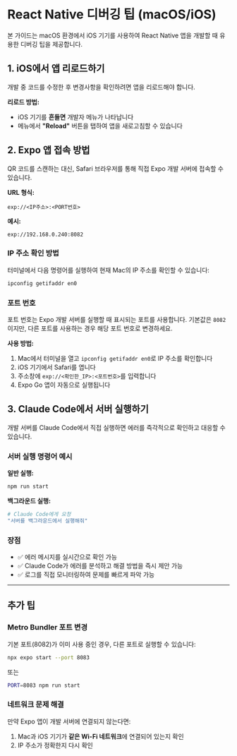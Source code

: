 # React Native 디버깅 팁 (macOS/iOS)

본 가이드는 macOS 환경에서 iOS 기기를 사용하여 React Native 앱을 개발할 때 유용한 디버깅 팁을 제공합니다.

## 1. iOS에서 앱 리로드하기

개발 중 코드를 수정한 후 변경사항을 확인하려면 앱을 리로드해야 합니다.

**리로드 방법:**
- iOS 기기를 **흔들면** 개발자 메뉴가 나타납니다
- 메뉴에서 **"Reload"** 버튼을 탭하여 앱을 새로고침할 수 있습니다

## 2. Expo 앱 접속 방법

QR 코드를 스캔하는 대신, Safari 브라우저를 통해 직접 Expo 개발 서버에 접속할 수 있습니다.

**URL 형식:**
```
exp://<IP주소>:<PORT번호>
```

**예시:**
```
exp://192.168.0.240:8082
```

### IP 주소 확인 방법

터미널에서 다음 명령어를 실행하여 현재 Mac의 IP 주소를 확인할 수 있습니다:

```bash
ipconfig getifaddr en0
```

### 포트 번호

포트 번호는 Expo 개발 서버를 실행할 때 표시되는 포트를 사용합니다. 기본값은 `8082`이지만, 다른 포트를 사용하는 경우 해당 포트 번호로 변경하세요.

**사용 방법:**
1. Mac에서 터미널을 열고 `ipconfig getifaddr en0`로 IP 주소를 확인합니다
2. iOS 기기에서 Safari를 엽니다
3. 주소창에 `exp://<확인한_IP>:<포트번호>`를 입력합니다
4. Expo Go 앱이 자동으로 실행됩니다

## 3. Claude Code에서 서버 실행하기

개발 서버를 Claude Code에서 직접 실행하면 에러를 즉각적으로 확인하고 대응할 수 있습니다.

### 서버 실행 명령어 예시

**일반 실행:**
```bash
npm run start
```

**백그라운드 실행:**
```bash
# Claude Code에게 요청
"서버를 백그라운드에서 실행해줘"
```

### 장점

- ✅ 에러 메시지를 실시간으로 확인 가능
- ✅ Claude Code가 에러를 분석하고 해결 방법을 즉시 제안 가능
- ✅ 로그를 직접 모니터링하여 문제를 빠르게 파악 가능

---

## 추가 팁

### Metro Bundler 포트 변경

기본 포트(8082)가 이미 사용 중인 경우, 다른 포트로 실행할 수 있습니다:

```bash
npx expo start --port 8083
```

또는

```bash
PORT=8083 npm run start
```

### 네트워크 문제 해결

만약 Expo 앱이 개발 서버에 연결되지 않는다면:
1. Mac과 iOS 기기가 **같은 Wi-Fi 네트워크**에 연결되어 있는지 확인
2. IP 주소가 정확한지 다시 확인
